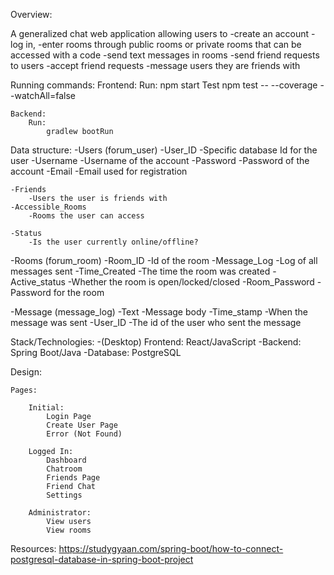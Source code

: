 Overview:

A generalized chat web application allowing users to 
-create an account
-log in,
-enter rooms through public rooms or private rooms that can be accessed with a code
-send text messages in rooms
-send friend requests to users
-accept friend requests
-message users they are friends with

Running commands:
	Frontend:
		Run:
			npm start 
		Test
			npm test -- --coverage --watchAll=false
			
	Backend:
		Run:
			gradlew bootRun

Data structure:
-Users (forum_user)
	-User_ID
		-Specific database Id for the user 
	-Username
		-Username of the account 
	-Password
		-Password of the account 
	-Email
		-Email used for registration 

	-Friends
		-Users the user is friends with 
	-Accessible_Rooms
		-Rooms the user can access 
		
	-Status
		-Is the user currently online/offline?
	
-Rooms (forum_room)
	-Room_ID
		-Id of the room 
	-Message_Log
		-Log of all messages sent 
	-Time_Created
		-The time the room was created
	-Active_status
		-Whether the room is open/locked/closed
	-Room_Password
		-Password for the room 
		
-Message (message_log)
	-Text 
		-Message body 
	-Time_stamp
		-When the message was sent 
	-User_ID
		-The id of the user who sent the message 

Stack/Technologies:
-(Desktop) Frontend:
	React/JavaScript
-Backend:
	Spring Boot/Java
-Database:
	PostgreSQL
	
Design:
	
	Pages:
		
		Initial:
			Login Page
			Create User Page
			Error (Not Found)
			
		Logged In:
			Dashboard
			Chatroom
			Friends Page 
			Friend Chat 
			Settings 
			
		Administrator:
			View users
			View rooms 
	
Resources:
https://studygyaan.com/spring-boot/how-to-connect-postgresql-database-in-spring-boot-project